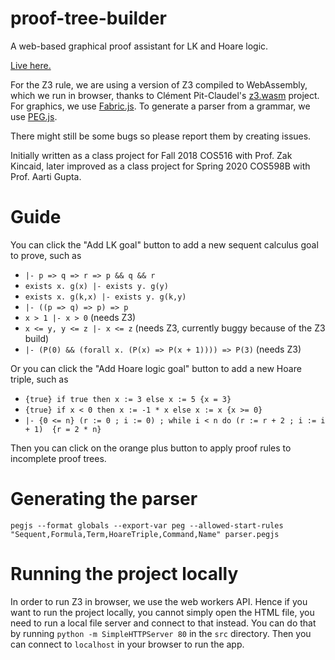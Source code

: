 # proof-tree-builder
A web-based graphical proof assistant for LK and Hoare logic. 

[Live here.](https://proof-tree-builder.github.io/)

For the Z3 rule, we are using a version of Z3 compiled to WebAssembly, which we run in browser, thanks to Clément Pit-Claudel's [z3.wasm](https://github.com/cpitclaudel/z3.wasm) project.
For graphics, we use [Fabric.js](http://fabricjs.com/). To generate a parser from a grammar, we use [PEG.js](https://pegjs.org/).

There might still be some bugs so please report them by creating issues.

Initially written as a class project for Fall 2018 COS516 with Prof. Zak Kincaid, later improved as a class project for Spring 2020 COS598B with Prof. Aarti Gupta.

# Guide

You can click the "Add LK goal" button to add a new sequent calculus goal to prove, such as

* `|- p => q => r => p && q && r`
* `exists x. g(x) |- exists y. g(y)`
* `exists x. g(k,x) |- exists y. g(k,y)`
* `|- ((p => q) => p) => p`
* `x > 1 |- x > 0` (needs Z3)
* `x <= y, y <= z |- x <= z` (needs Z3, currently buggy because of the Z3 build)
* `|- (P(0) && (forall x. (P(x) => P(x + 1)))) => P(3)` (needs Z3)

Or you can click the "Add Hoare logic goal" button to add a new Hoare triple, such as

* `{true} if true then x := 3 else x := 5 {x = 3}`
* `{true} if x < 0 then x := -1 * x else x := x {x >= 0}`
* `|- {0 <= n} (r := 0 ; i := 0) ; while i < n do (r := r + 2 ; i := i + 1)  {r = 2 * n}`

Then you can click on the orange plus button to apply proof rules to incomplete proof trees.

# Generating the parser

```
pegjs --format globals --export-var peg --allowed-start-rules "Sequent,Formula,Term,HoareTriple,Command,Name" parser.pegjs
```

# Running the project locally

In order to run Z3 in browser, we use the web workers API. Hence if you want to run the project locally, you cannot simply open the HTML file, you need to run a local file server and connect to that instead. You can do that by running `python -m SimpleHTTPServer 80` in the `src` directory. Then you can connect to `localhost` in your browser to run the app.
